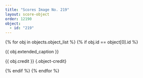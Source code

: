 ```yaml
---
title: "Scores Image No. 219"
layout: score-object
order: 12190
object:
  - id: "219"
---
```


{% for obj in objects.object_list %}
{% if obj.id == object[0].id %}

{{ obj.extended_caption }}

{{ obj.credit }} {.object-credit}

{% endif %}
{% endfor %}
